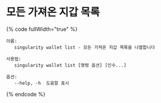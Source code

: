 # 모든 가져온 지갑 목록

{% code fullWidth="true" %}
```
이름:
   singularity wallet list - 모든 가져온 지갑 목록을 나열합니다

사용법:
   singularity wallet list [명령 옵션] [인수...]

옵션:
   --help, -h  도움말 표시
```
{% endcode %}